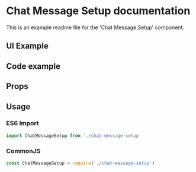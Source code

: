 # Chat Message Setup documentation

This is an example readme file for the 'Chat Message Setup' component.

## UI Example

<!-- STORY -->

## Code example

<!-- SOURCE -->

## Props

<!-- PROPS -->

## Usage

### ES6 Import
```js
import ChatMessageSetup from './chat-message-setup'
```

### CommonJS

```js
const ChatMessageSetup = require('./chat-message-setup')
